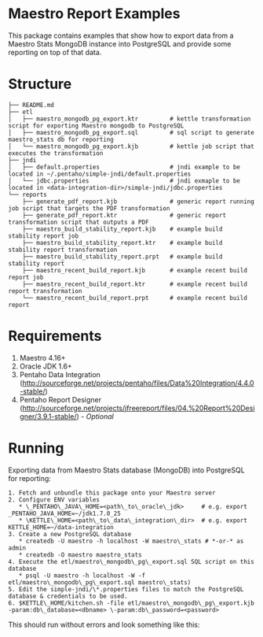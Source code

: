Maestro Report Examples
=======================

This package contains examples that show how to export data from a Maestro
Stats MongoDB instance into PostgreSQL and provide some reporting on top of
that data.

Structure
=========

    ├── README.md
    ├── etl
    │   ├── maestro_mongodb_pg_export.ktr         # kettle transformation script for exporting Maestro mongodb to PostgreSQL
    │   ├── maestro_mongodb_pg_export.sql         # sql script to generate maestro_stats db for reporting
    │   └── maestro_mongodb_pg_export.kjb         # kettle job script that executes the transformation
    ├── jndi
    │   ├── default.properties                    # jndi example to be located in ~/.pentaho/simple-jndi/default.properties
    │   └── jdbc.properties                       # jndi exmaple to be located in <data-integration-dir>/simple-jndi/jdbc.properties
    └── reports
        ├── generate_pdf_report.kjb               # generic report running job script that targets the PDF transformation
        ├── generate_pdf_report.ktr               # generic report transformation script that outputs a PDF
        ├── maestro_build_stability_report.kjb    # example build stability report job
        ├── maestro_build_stability_report.ktr    # example build stability report transformation
        ├── maestro_build_stability_report.prpt   # example build stability report
        ├── maestro_recent_build_report.kjb       # example recent build report job
        ├── maestro_recent_build_report.ktr       # example recent build report transformation
        └── maestro_recent_build_report.prpt      # example recent build report

Requirements
============

1. Maestro 4.16+
2. Oracle JDK 1.6+
3. Pentaho Data Integration (http://sourceforge.net/projects/pentaho/files/Data%20Integration/4.4.0-stable/)
4. Pentaho Report Designer (http://sourceforge.net/projects/jfreereport/files/04.%20Report%20Designer/3.9.1-stable/) - *_Optional_*

Running
=======

Exporting data from Maestro Stats database (MongoDB) into PostgreSQL for reporting:

    1. Fetch and unbundle this package onto your Maestro server
    2. Configure ENV variables
       * \_PENTAHO\_JAVA\_HOME=<path\_to\_oracle\_jdk>     # e.g. export _PENTAHO_JAVA_HOME=~/jdk1.7.0_25
       * \KETTLE\_HOME=<path\_to\_data\_integration\_dir>  # e.g. export KETTLE_HOME=~/data-integration
    3. Create a new PostgreSQL database
       * createdb -U maestro -h localhost -W maestro\_stats # *-or-* as admin
       * createdb -O maestro maestro_stats
    4. Execute the etl/maestro\_mongodb\_pg\_export.sql SQL script on this database
       * psql -U maestro -h localhost -W -f etl/maestro\_mongodb\_pg\_export.sql maestro\_stats)
    5. Edit the simple-jndi/\*.properties files to match the PostgreSQL database & credentials to be used.
    6. $KETTLE\_HOME/kitchen.sh -file etl/maestro\_mongodb\_pg\_export.kjb -param:db\_database=<dbname> \-param:db\_password=<password>

This should run without errors and look something like this:



